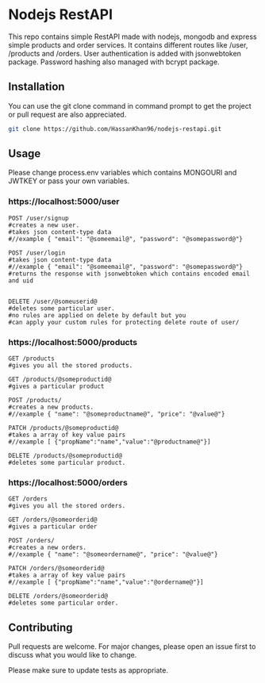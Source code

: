 # Nodejs RestAPI

This repo contains simple RestAPI made with nodejs, mongodb and express simple products and order services. It contains different routes like /user, /products and /orders. User authentication is added with jsonwebtoken package. Password hashing also managed with bcrypt package.
## Installation

You can use the git clone command in command prompt to get the project or pull request are also appreciated.

```bash
git clone https://github.com/HassanKhan96/nodejs-restapi.git
```

## Usage

Please change process.env variables which contains MONGOURI and JWTKEY or pass your own variables.

### https://localhost:5000/user
```
POST /user/signup
#creates a new user.
#takes json content-type data
#//example { "email": "@someemail@", "password": "@somepassword@"}

POST /user/login
#takes json content-type data
#//example { "email": "@someemail@", "password": "@somepassword@"}
#returns the response with jsonwebtoken which contains encoded email and uid


DELETE /user/@someuserid@
#deletes some particular user.
#no rules are applied on delete by default but you 
#can apply your custom rules for protecting delete route of user/
```

### https://localhost:5000/products
```
GET /products 
#gives you all the stored products.

GET /products/@someproductid@
#gives a particular product

POST /products/
#creates a new products.
#//example { "name": "@someproductname@", "price": "@value@"}

PATCH /products/@someproductid@
#takes a array of key value pairs 
#//example [ {"propName":"name","value":"@productname@"}]

DELETE /products/@someproductid@
#deletes some particular product.

```


### https://localhost:5000/orders
```
GET /orders 
#gives you all the stored orders.

GET /orders/@someorderid@
#gives a particular order

POST /orders/
#creates a new orders.
#//example { "name": "@someordername@", "price": "@value@"}

PATCH /orders/@someorderid@
#takes a array of key value pairs 
#//example [ {"propName":"name","value":"@ordername@"}]

DELETE /orders/@someorderid@
#deletes some particular order.

```



## Contributing
Pull requests are welcome. For major changes, please open an issue first to discuss what you would like to change.

Please make sure to update tests as appropriate.
